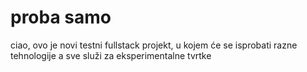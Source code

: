 # proba samo

ciao, ovo je novi testni fullstack projekt, u kojem će se isprobati razne tehnologije a sve služi za eksperimentalne tvrtke
